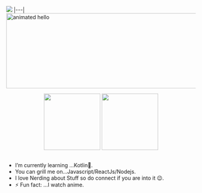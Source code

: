 <img src="https://github.com/Anmol-Baranwal/Cool-GIFs-For-GitHub/assets/74038190/d48893bd-0757-481c-8d7e-ba3e163feae7" ></img>
|---|
<img src="https://github.com/Anmol-Baranwal/Cool-GIFs-For-GitHub/assets/74038190/9be4d344-6782-461a-b5a6-32a07bf7b34e" height="200" width="900" alt="animated hello">

<p  align="center">
<img src="https://github.com/user-attachments/assets/3511100f-136c-4235-a850-f14884aff30a" height="150"></img>
<img src="https://github.com/user-attachments/assets/98d37eca-800b-456f-a21a-97471e406600" height="150"></img>
</p>

## 
- I’m currently learning ...Kotlin🤠.
- You can grill me on...Javascript/ReactJs/Nodejs.
- I love Nerding about Stuff so do connect if you are into it 😉.
- ⚡ Fun fact: ...I watch anime.


<!--![octocat-1732700370803](https://github.com/user-attachments/assets/3511100f-136c-4235-a850-f14884aff30a)
<!--
**ryuk-jayant/ryuk-jayant** is a ✨ _special_ ✨ repository because its `README.md` (this file) appears on your GitHub profile.


Here are some ideas to get you started:

- 🔭 I’m currently working on ...
- 🌱 I’m currently learning ...
- 👯 I’m looking to collaborate on ...
- 🤔 I’m looking for help with ...
- 💬 Ask me about ...
- 📫 How to reach me: ...
- 😄 Pronouns: ...
- ⚡ Fun fact: ...
-->
